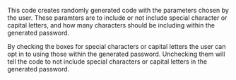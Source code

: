 This code creates randomly generated code with the parameters chosen by the user. These paramters are to include or not include special character or capital letters, and how many characters should be including within the generated password.

By checking the boxes for special characters or capital letters the user can opt in to using those within the generated password. Unchecking them will tell the code to not include special characters or capital letters in the generated password.